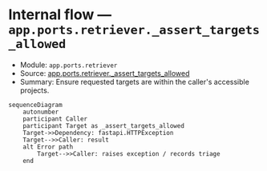 # Internal flow — `app.ports.retriever._assert_targets_allowed`

- Module: `app.ports.retriever`
- Source: [app.ports.retriever._assert_targets_allowed](../Src/backend/app/ports/retriever.py#L23)
- Summary: Ensure requested targets are within the caller's accessible projects.

```mermaid
sequenceDiagram
    autonumber
    participant Caller
    participant Target as _assert_targets_allowed
    Target->>Dependency: fastapi.HTTPException
    Target-->>Caller: result
    alt Error path
        Target-->>Caller: raises exception / records triage
    end
```
